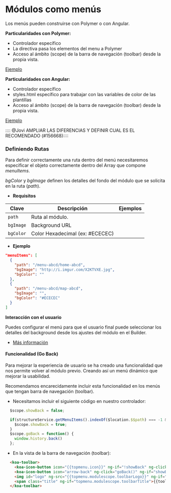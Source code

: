 # Módulos como menús

Los menús pueden construirse con Polymer o con Angular.

**Particularidades con Polymer:**
* Controlador específico
* La directiva pasa los elementos del menu a Polymer
* Acceso al ámbito (scope) de la barra de navegación (toolbar) desde la propia vista.

[Ejemplo](https://github.com/KingofApp/koapp-module-polymermenu)

**Particularidades con Angular:**
* Controlador específico
* styles.html específico para trabajar con las variables de color de las plantillas
* Acceso al ámbito (scope) de la barra de navegación (toolbar) desde la propia vista.

[Ejemplo](https://github.com/KingofApp/koapp-module-angularmenu)


:::: @Jovi AMPLIAR LAS DIFERENCIAS Y DEFINIR CUAL ES EL RECOMENDADO (#156668)::::


### Definiendo Rutas

Para definir correctamente una ruta dentro del menú necesitaremos especificar el objeto correctamente dentro del Array que compone *menuItems*.

*bgColor* y *bgImage* definen los detalles del fondo del módulo que se solicita en la ruta (*path*).

- **Requisitos**

Clave | Descripción | Ejemplos
----------------|-------------|--------
`path` | Ruta al módulo.
`bgImage` | Background URL
`bgColor` | Color Hexadecimal (ex: #ECECEC)


- **Ejemplo**
```json
"menuItems": [
  {
    "path": "/menu-abcd/home-abcd",
    "bgImage": "http://i.imgur.com/X2KTVXE.jpg",
    "bgColor": ""
  },
  {
    "path": "/menu-abcd/map-abcd",
    "bgImage": "",
    "bgColor": "#ECECEC"
  }
]
```


**Interacción con el usuario**

Puedes configurar el menú para que el usuario final puede seleccionar los detalles del background desde los ajustes del módulo en el Builder.

- [Más información](interaction.md#ejemplo)


#### Funcionalidad (Go Back)

Para mejorar la experiencia de usuario se ha creado una funcionalidad que nos permite volver al módulo previo. Creando así un menú dinámico que mejorar la usabilidad.

Recomendamos encarecidamente incluir esta funcionalidad en los menús que tengan barra de navegación (toolbar).

- Necesitamos incluir el siguiente código en nuestro controlador:
```javascript
  $scope.showBack = false;

  if(structureService.getMenuItems().indexOf($location.$$path) === -1 && $rootScope.current != 'topmenu'){
    $scope.showBack = true;
  }
  $scope.goBack = function() {
    window.history.back()
  };
```

- En la vista de la barra de navegación (toolbar):
```html
  <koa-toolbar>
    <koa-icon-button icon="{{topmenu.icon}}" ng-if="!showBack" ng-click="showBoxMenu()"></koa-icon-button>
    <koa-icon-button icon="arrow-back" ng-click="goBack()" ng-if="showBack"></koa-icon-button>
    <img id="logo" ng-src="{{topmenu.modulescope.toolbarLogo}}" ng-if="topmenu.modulescope.toolbarLogo">
    <span class="title" ng-if="topmenu.modulescope.toolbarTitle">{{toolbar.title}}</span>
  </koa-toolbar>
```
